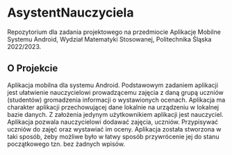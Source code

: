 # AsystentNauczyciela
Repozytorium dla zadania projektowego na przedmiocie Aplikacje Mobilne Systemu Android, Wydział Matematyki Stosowanej, Politechnika Śląska 2022/2023.

## O Projekcie 
Aplikacja mobilna dla systemu Android. Podstawowym zadaniem aplikacji jest ułatwienie nauczycielowi prowadzącemu zajęcia z daną grupą
uczniów (studentów) gromadzenia informacji o wystawionych ocenach. Aplikacja ma charakter
aplikacji przechowującej dane lokalnie na urządzeniu w lokalnej bazie danych. Z założenia jedynym
użytkownikiem aplikacji jest nauczyciel.
Aplikacja pozwala nauczycielowi dodawać zajęcia, uczniów. Przypisywać uczniów do zajęć oraz wystawiać im oceny.
Aplikacja została stworzona w taki sposób, żeby możliwe było w łatwy sposób przywrócenie jej do stanu
początkowego tzn. bez żadnych wpisów.
